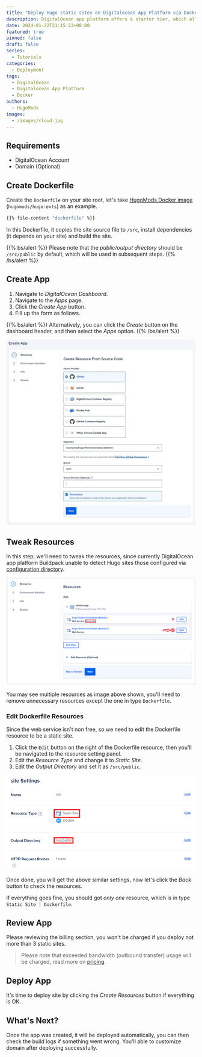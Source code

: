 ```yaml
---
title: "Deploy Hugo static sites on Digitalocean App Platform via Docker"
description: DigitalOcean app platform offers a starter tier, which allows creating up to three static sites for free, in this article, you'll learn how to host Hugo static sites on DigitalOcean by using Docker.
date: 2024-01-22T21:15:23+08:00
featured: true
pinned: false
draft: false
series:
  - Tutorials
categories:
  - Deployment
tags:
  - DigitalOcean
  - Digitalocean App Platform
  - Docker
authors:
  - HugoMods
images:
  - /images/cloud.jpg 
---
```


## Requirements

- DigitalOcean Account
- Domain (Optional)

## Create Dockerfile

Create the `Dockerfile` on your site root, let's take [HugoMods Docker image](https://docker.hugomods.com/) (`hugomods/hugo:exts`) as an example.

```dockerfile
{{% file-content "dockerfile" %}}
```

In this Dockerfile, it copies the site source file to `/src`, install dependencies (it depends on your site) and build the site.

{{% bs/alert %}}
Please note that the _public/output directory_ should be `/src/public` by default, which will be used in subsequent steps.
{{% /bs/alert %}}

## Create App

1. Navigate to _DigitalOcean Dashboard_.
1. Navigate to the _Apps_ page.
1. Click the _Create App_ button.
1. Fill up the form as follows.

{{% bs/alert %}}
Alternatively, you can click the _Create_ button on the dashboard header, and then select the _Apps_ option.
{{% /bs/alert %}}

![Create App](create-app.jpg#center)

## Tweak Resources

In this step, we'll need to tweak the resources, since currently DigitalOcean app platform Buildpack unable to detect Hugo sites those configured via [configuration directory](https://gohugo.io/getting-started/configuration/#configuration-directory).

![Resources](resources.png#center)

You may see multiple resources as image above shown, you'll need to remove unnecessary resources except the one in type `Dockerfile`.

### Edit Dockerfile Resources

Since the web service isn't non free, so we need to edit the Dockerfile resource to be a static site.

1. Click the `Edit` button on the right of the Dockerfile resource, then you'll be navigated to the resource setting panel.
2. Edit the _Resource Type_ and change it to _Static Site_.
3. Edit the _Output Directory_ and set it as `/src/public`.

![Edit Dockerfile resource](edit-dockerfile-resource.png#center)

Once done, you will get the above similar settings, now let's click the _Back_ button to check the resources.

If everything goes fine, you should got _only one_ resource, which is in type `Static Site | Dockerfile`.

## Review App

Please reviewing the billing section, you won't be charged if you deploy not more than 3 static sites.

> Please note that exceeded bandwidth (outbound transfer) usage will be charged, read more on [pricing](https://docs.digitalocean.com/products/app-platform/details/pricing/).

## Deploy App

It's time to deploy site by clicking the _Create Resources_ button if everything is OK.

## What's Next?

Once the app was created, it will be deployed automatically, you can then check the build logs if something went wrong. You'll able to customize domain after deploying successfully.
